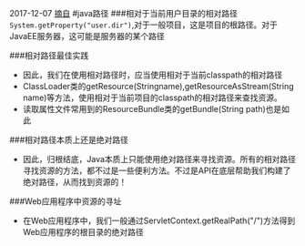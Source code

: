2017-12-07
[摘自](http://blog.csdn.net/shendl/article/details/1427475)
#java路径
###相对于当前用户目录的相对路径
`System.getProperty("user.dir")`,对于一般项目，这是项目的根路径。对于JavaEE服务器，这可能是服务器的某个路径

###相对路径最佳实践
- 因此，我们在使用相对路径时，应当使用相对于当前classpath的相对路径
- ClassLoader类的getResource(Stringname),getResourceAsStream(String name)等方法，使用相对于当前项目的classpath的相对路径来查找资源。
- 读取属性文件常用到的ResourceBundle类的getBundle(String path)也是如此

###相对路径本质上还是绝对路径
- 因此，归根结底，Java本质上只能使用绝对路径来寻找资源。所有的相对路径寻找资源的方法，都不过是一些便利方法。不过是API在底层帮助我们构建了绝对路径，从而找到资源的！

###Web应用程序中资源的寻址
- 在Web应用程序中，我们一般通过ServletContext.getRealPath("/")方法得到Web应用程序的根目录的绝对路径
